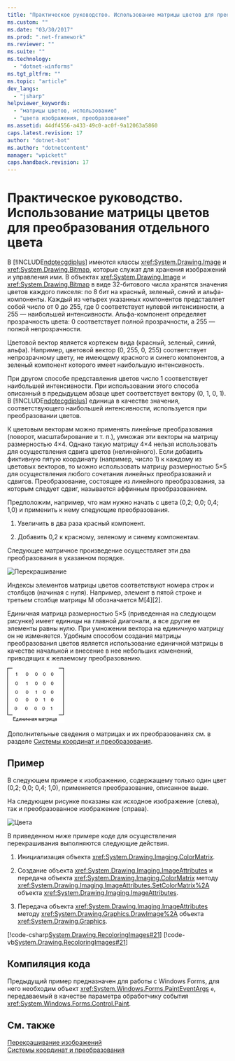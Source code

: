 ```yaml
---
title: "Практическое руководство. Использование матрицы цветов для преобразования отдельного цвета | Microsoft Docs"
ms.custom: ""
ms.date: "03/30/2017"
ms.prod: ".net-framework"
ms.reviewer: ""
ms.suite: ""
ms.technology: 
  - "dotnet-winforms"
ms.tgt_pltfrm: ""
ms.topic: "article"
dev_langs: 
  - "jsharp"
helpviewer_keywords: 
  - "матрицы цветов, использование"
  - "цвета изображения, преобразование"
ms.assetid: 44df4556-a433-49c0-ac0f-9a12063a5860
caps.latest.revision: 17
author: "dotnet-bot"
ms.author: "dotnetcontent"
manager: "wpickett"
caps.handback.revision: 17
---
```

# Практическое руководство. Использование матрицы цветов для преобразования отдельного цвета
В [!INCLUDE[ndptecgdiplus](../../../../includes/ndptecgdiplus-md.md)] имеются классы <xref:System.Drawing.Image> и <xref:System.Drawing.Bitmap>, которые служат для хранения изображений и управления ими.  В объектах <xref:System.Drawing.Image> и <xref:System.Drawing.Bitmap> в виде 32\-битового числа хранятся значения цветов каждого пикселя: по 8 бит на красный, зеленый, синий и альфа\-компоненты.  Каждый из четырех указанных компонентов представляет собой число от 0 до 255, где 0 соответствует нулевой интенсивности, а 255 — наибольшей интенсивности.  Альфа\-компонент определяет прозрачность цвета: 0 соответствует полной прозрачности, а 255 — полной непрозрачности.  
  
 Цветовой вектор является кортежем вида \(красный, зеленый, синий, альфа\).  Например, цветовой вектор \(0, 255, 0, 255\) соответствует непрозрачному цвету, не имеющему красного и синего компонентов, а зеленый компонент которого имеет наибольшую интенсивность.  
  
 При другом способе представления цветов число 1 соответствует наибольшей интенсивности.  При использовании этого способа описанный в предыдущем абзаце цвет соответствует вектору \(0, 1, 0, 1\).  В [!INCLUDE[ndptecgdiplus](../../../../includes/ndptecgdiplus-md.md)] единица в качестве значения, соответствующего наибольшей интенсивности, используется при преобразовании цветов.  
  
 К цветовым векторам можно применять линейные преобразования \(поворот, масштабирование и т. п.\), умножая эти векторы на матрицу размерностью 4×4.  Однако такую матрицу 4×4 нельзя использовать для осуществления сдвига цветов \(нелинейного\).  Если добавить фиктивную пятую координату \(например, число 1\) к каждому из цветовых векторов, то можно использовать матрицу размерностью 5×5 для осуществления любого сочетания линейных преобразований и сдвигов.  Преобразование, состоящее из линейного преобразования, за которым следует сдвиг, называется аффинным преобразованием.  
  
 Предположим, например, что нам нужно начать с цвета \(0,2; 0,0; 0,4; 1,0\) и применить к нему следующие преобразования.  
  
1.  Увеличить в два раза красный компонент.  
  
2.  Добавить 0,2 к красному, зеленому и синему компонентам.  
  
 Следующее матричное произведение осуществляет эти два преобразования в указанном порядке.  
  
 ![Перекрашивание](../../../../docs/framework/winforms/advanced/media/recoloring01.png "recoloring01")  
  
 Индексы элементов матрицы цветов соответствуют номера строк и столбцов \(начиная с нуля\).  Например, элемент в пятой строке и третьем столбце матрицы M обозначается M\[4\]\[2\].  
  
 Единичная матрица размерностью 5×5 \(приведенная на следующем рисунке\) имеет единицы на главной диагонали, а все другие ее элементы равны нулю.  При умножении вектора на единичную матрицу он не изменяется.  Удобным способом создания матрицы преобразования цветов является использование единичной матрицы в качестве начальной и внесение в нее небольших изменений, приводящих к желаемому преобразованию.  
  
 ![Перекрашивание](../../../../docs/framework/winforms/advanced/media/recoloring02.gif "recoloring02")  
  
 Дополнительные сведения о матрицах и их преобразованиях см. в разделе [Системы координат и преобразования](../../../../docs/framework/winforms/advanced/coordinate-systems-and-transformations.md).  
  
## Пример  
 В следующем примере к изображению, содержащему только один цвет \(0,2; 0,0; 0,4; 1,0\), применяется преобразование, описанное выше.  
  
 На следующем рисунке показаны как исходное изображение \(слева\), так и преобразованное изображение \(справа\).  
  
 ![Цвета](../../../../docs/framework/winforms/advanced/media/colortrans1.png "colortrans1")  
  
 В приведенном ниже примере коде для осуществления перекрашивания выполняются следующие действия.  
  
1.  Инициализация объекта <xref:System.Drawing.Imaging.ColorMatrix>.  
  
2.  Создание объекта <xref:System.Drawing.Imaging.ImageAttributes> и передача объекта <xref:System.Drawing.Imaging.ColorMatrix> методу <xref:System.Drawing.Imaging.ImageAttributes.SetColorMatrix%2A> объекта <xref:System.Drawing.Imaging.ImageAttributes>.  
  
3.  Передача объекта <xref:System.Drawing.Imaging.ImageAttributes> методу <xref:System.Drawing.Graphics.DrawImage%2A> объекта <xref:System.Drawing.Graphics>.  
  
 [!code-csharp[System.Drawing.RecoloringImages#21](../../../../samples/snippets/csharp/VS_Snippets_Winforms/System.Drawing.RecoloringImages/CS/Class1.cs#21)]
 [!code-vb[System.Drawing.RecoloringImages#21](../../../../samples/snippets/visualbasic/VS_Snippets_Winforms/System.Drawing.RecoloringImages/VB/Class1.vb#21)]  
  
## Компиляция кода  
 Предыдущий пример предназначен для работы с Windows Forms, для него необходим объект <xref:System.Windows.Forms.PaintEventArgs> `e`, передаваемый в качестве параметра обработчику события <xref:System.Windows.Forms.Control.Paint>.  
  
## См. также  
 [Перекрашивание изображений](../../../../docs/framework/winforms/advanced/recoloring-images.md)   
 [Системы координат и преобразования](../../../../docs/framework/winforms/advanced/coordinate-systems-and-transformations.md)